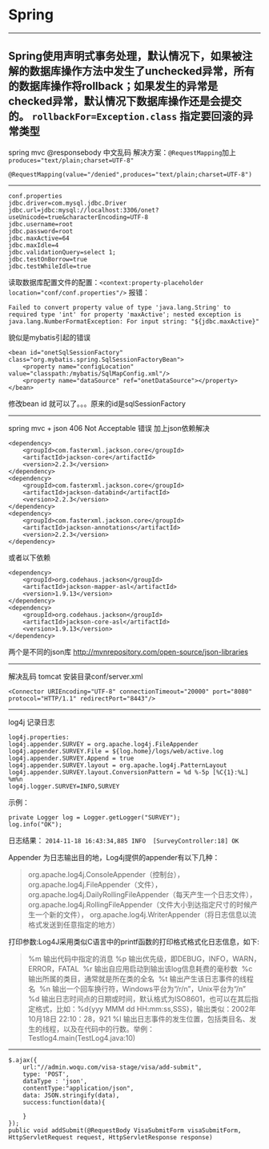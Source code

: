﻿# Spring

---
Spring使用声明式事务处理，默认情况下，如果被注解的数据库操作方法中发生了unchecked异常，所有的数据库操作将rollback；如果发生的异常是checked异常，默认情况下数据库操作还是会提交的。
`rollbackFor=Exception.class` 指定要回滚的异常类型
---
spring mvc @responsebody 中文乱码
解决方案：`@RequestMapping`加上`produces="text/plain;charset=UTF-8"`
```
@RequestMapping(value="/denied",produces="text/plain;charset=UTF-8")
```

---
```
conf.properties
jdbc.driver=com.mysql.jdbc.Driver
jdbc.url=jdbc:mysql://localhost:3306/onet?useUnicode=true&characterEncoding=UTF-8
jdbc.username=root
jdbc.password=root
jdbc.maxActive=64
jdbc.maxIdle=4
jdbc.validationQuery=select 1;
jdbc.testOnBorrow=true
jdbc.testWhileIdle=true
```
读取数据库配置文件的配置：`<context:property-placeholder location="conf/conf.properties"/>`
报错：
```
Failed to convert property value of type 'java.lang.String' to required type 'int' for property 'maxActive'; nested exception is java.lang.NumberFormatException: For input string: "${jdbc.maxActive}"
```

貌似是mybatis引起的错误
```
<bean id="onetSqlSessionFactory" class="org.mybatis.spring.SqlSessionFactoryBean">
	<property name="configLocation" value="classpath:/mybatis/SqlMapConfig.xml"/>
	<property name="dataSource" ref="onetDataSource"></property>
</bean>
```
修改bean id 就可以了。。。原来的id是sqlSessionFactory

---
spring mvc + json 406 Not Acceptable 错误
加上json依赖解决
```
<dependency>
    <groupId>com.fasterxml.jackson.core</groupId>
    <artifactId>jackson-core</artifactId>
    <version>2.2.3</version>
</dependency>
<dependency>
    <groupId>com.fasterxml.jackson.core</groupId>
    <artifactId>jackson-databind</artifactId>
    <version>2.2.3</version>
</dependency>
<dependency>
    <groupId>com.fasterxml.jackson.core</groupId>
    <artifactId>jackson-annotations</artifactId>
    <version>2.2.3</version>
</dependency>
```
或者以下依赖
```
<dependency>
	<groupId>org.codehaus.jackson</groupId>
	<artifactId>jackson-mapper-asl</artifactId>
	<version>1.9.13</version>
</dependency>
<dependency>
	<groupId>org.codehaus.jackson</groupId>
	<artifactId>jackson-core-asl</artifactId>
	<version>1.9.13</version>
</dependency>
```
两个是不同的json库
http://mvnrepository.com/open-source/json-libraries

---
解决乱码
tomcat 安装目录conf/server.xml
```
<Connector URIEncoding="UTF-8" connectionTimeout="20000" port="8080" protocol="HTTP/1.1" redirectPort="8443"/>
```

---
log4j 记录日志
```
log4j.properties:
log4j.appender.SURVEY = org.apache.log4j.FileAppender
log4j.appender.SURVEY.File = ${log.home}/logs/web/active.log
log4j.appender.SURVEY.Append = true
log4j.appender.SURVEY.layout = org.apache.log4j.PatternLayout
log4j.appender.SURVEY.layout.ConversionPattern = %d %-5p [%C{1}:%L] %m%n
log4j.logger.SURVEY=INFO,SURVEY
```
示例：
```
private Logger log = Logger.getLogger("SURVEY");
log.info("OK");
```
日志结果：
`2014-11-18 16:43:34,885 INFO  [SurveyController:18] OK`

Appender 为日志输出目的地，Log4j提供的appender有以下几种：
> org.apache.log4j.ConsoleAppender（控制台），
org.apache.log4j.FileAppender（文件），
org.apache.log4j.DailyRollingFileAppender（每天产生一个日志文件），
org.apache.log4j.RollingFileAppender（文件大小到达指定尺寸的时候产生一个新的文件），
org.apache.log4j.WriterAppender（将日志信息以流格式发送到任意指定的地方）

打印参数:Log4J采用类似C语言中的printf函数的打印格式格式化日志信息，如下:
> %m 输出代码中指定的消息
%p 输出优先级，即DEBUG，INFO，WARN，ERROR，FATAL 
%r 输出自应用启动到输出该log信息耗费的毫秒数 
%c 输出所属的类目，通常就是所在类的全名 
%t 输出产生该日志事件的线程名 
%n 输出一个回车换行符，Windows平台为“/r/n”，Unix平台为“/n” 
%d 输出日志时间点的日期或时间，默认格式为ISO8601，也可以在其后指定格式，比如：%d{yyy MMM dd HH:mm:ss,SSS}，输出类似：2002年10月18日 22:10：28，921
%l 输出日志事件的发生位置，包括类目名、发生的线程，以及在代码中的行数。举例：Testlog4.main(TestLog4.java:10)

---
```
$.ajax({
	url:"//admin.woqu.com/visa-stage/visa/add-submit",
	type: 'POST',
	dataType : 'json',
	contentType:"application/json",
	data: JSON.stringify(data),
	success:function(data){
		
	}
});
public void addSubmit(@RequestBody VisaSubmitForm visaSubmitForm, HttpServletRequest request, HttpServletResponse response)
```